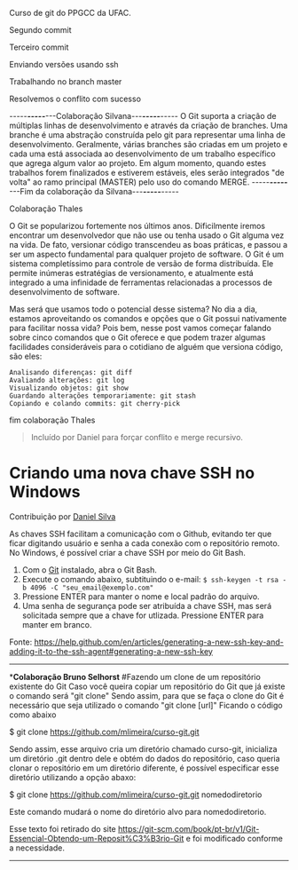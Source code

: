 ﻿Curso de git do PPGCC da UFAC.

Segundo commit

Terceiro commit

Enviando versões usando ssh

Trabalhando no branch master

Resolvemos o conflito com sucesso

-----***-----***---Colaboração Silvana---***-----***-----
O Git suporta a criação de múltiplas linhas de desenvolvimento e através da criação de branches. 
Uma branche é uma abstração construída pelo git para representar uma linha de desenvolvimento. 
Geralmente, várias branches são criadas em um projeto e cada uma está associada ao desenvolvimento 
de um trabalho específico que agrega algum valor ao projeto. 
Em algum momento, quando estes trabalhos forem finalizados e estiverem estáveis, eles 
serão integrados "de volta" ao ramo principal (MASTER) pelo uso do comando MERGE.
-----***-----***---Fim da colaboração da Silvana---***-----***-----

Colaboração Thales

O Git se popularizou fortemente nos últimos anos. Dificilmente iremos encontrar um desenvolvedor
que não use ou tenha usado o Git alguma vez na vida. De fato, versionar código transcendeu as boas
práticas, e passou a ser um aspecto fundamental para qualquer projeto de software.
O Git é um sistema completíssimo para controle de versão de forma distribuída. Ele permite inúmeras
estratégias de versionamento, e atualmente está integrado a uma infinidade de ferramentas relacionadas
a processos de desenvolvimento de software.

Mas será que usamos todo o potencial desse sistema? No dia a dia, estamos aproveitando os comandos e
opções que o Git possui nativamente para facilitar nossa vida?
Pois bem, nesse post vamos começar falando sobre cinco comandos que o Git oferece e que podem trazer algumas
facilidades consideráveis para o cotidiano de alguém que versiona código, são eles:

    Analisando diferenças: git diff
    Avaliando alterações: git log
    Visualizando objetos: git show
    Guardando alterações temporariamente: git stash
    Copiando e colando commits: git cherry-pick

fim colaboração Thales

> Incluído por Daniel para forçar conflito e merge recursivo.

# Criando uma nova chave SSH no Windows
Contribuição por [Daniel Silva](https://github.com/danielnsilva)

As chaves SSH facilitam a comunicação com o Github, evitando ter que ficar digitando usuário e senha a cada conexão com o repositório remoto. No Windows, é possível criar a chave SSH por meio do Git Bash.

1. Com o [Git](https://gitforwindows.org/) instalado, abra o Git Bash.
2. Execute o comando abaixo, subtituindo o e-mail:
```$ ssh-keygen -t rsa -b 4096 -C "seu_email@exemplo.com"```
3. Pressione ENTER para manter o nome e local padrão do arquivo.
4. Uma senha de segurança pode ser atribuída a chave SSH, mas será solicitada sempre que a chave for utlizada. Pressione ENTER para manter em branco.

Fonte: https://help.github.com/en/articles/generating-a-new-ssh-key-and-adding-it-to-the-ssh-agent#generating-a-new-ssh-key
***

*****************************Colaboração Bruno Selhorst****************************
#Fazendo um clone de um repositório existente do Git
Caso você queira copiar um repositório do Git que já existe o comando será "git clone"
Sendo assim, para que se faça o clone do Git é necessário que seja utilizado o comando "git clone [url]"
Ficando o código como abaixo

$ git clone https://github.com/mlimeira/curso-git.git

Sendo assim, esse arquivo cria um diretório chamado curso-git, inicializa um diretório .git dentro dele e obtém do dados do repositório,
caso queria clonar o repositório em um diretório diferente, é possível especificar esse diretório utilizando a opção abaxo:

$ git clone https://github.com/mlimeira/curso-git.git nomedodiretorio

Este comando mudará o nome do diretório alvo para nomedodiretorio.

Esse texto foi retirado do site https://git-scm.com/book/pt-br/v1/Git-Essencial-Obtendo-um-Reposit%C3%B3rio-Git e foi modificado
conforme a necessidade.
***********************************************************************************